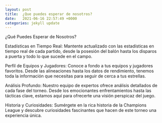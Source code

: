 ```yaml
---
layout: post
title:  ¿Que puedes esperar de nosotros?
date:   2021-06-16 22:57:49 +0000
categories: jekyll update
---
```


¿Qué Puedes Esperar de Nosotros?

Estadísticas en Tiempo Real: Mantente actualizado con las estadísticas en tiempo real de cada partido, desde la posesión del balón hasta los disparos a puerta y todo lo que sucede en el campo.

Perfil de Equipos y Jugadores: Conoce a fondo a tus equipos y jugadores favoritos. Desde las alineaciones hasta los datos de rendimiento, tenemos toda la información que necesitas para seguir de cerca a tus estrellas.

Análisis Profundo: Nuestro equipo de expertos ofrece análisis detallados de cada fase del torneo. Desde los emocionantes enfrentamientos hasta las tácticas clave, estamos aquí para ofrecerte una visión perspicaz del juego.

Historia y Curiosidades: Sumérgete en la rica historia de la Champions League y descubre curiosidades fascinantes que hacen de este torneo una experiencia única.
